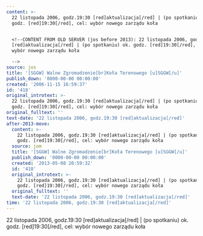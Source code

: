 ```yaml
---
content: >-
  22 listopada 2006, godz.19:30 [red]aktualizacja[/red] | (po spotkaniu) ok.
  godz. [red]19:30[/red], cel: wybór nowego zarządu koła


  <!--CONTENT FROM OLD SERVER (jos before 2013): 22 listopada 2006, godz.19:30
  [red]aktualizacja[/red] | (po spotkaniu) ok. godz. [red]19:30[/red], cel:
  wybór nowego zarządu koła

  -->
source: jos
title: '[SGGW] Walne Zgromadzenie[br]Koła Terenowego [u]SGGW[/u]'
publish_down: '0000-00-00 00:00:00'
created: '2006-11-15 16:59:37'
id: '418'
original_introtext: >-
  22 listopada 2006, godz.19:30 [red]aktualizacja[/red] | (po spotkaniu) ok.
  godz. [red]19:30[/red], cel: wybór nowego zarządu koła
original_fulltext: ''
text-date: '22 listopada 2006, godz.19:30 [red]aktualizacja[/red]'
after-2013-move:
  content: >-
    22 listopada 2006, godz.19:30 [red]aktualizacja[/red] | (po spotkaniu) ok.
    godz. [red]19:30[/red], cel: wybór nowego zarządu koła
  source: jom
  title: '[SGGW] Walne Zgromadzenie[br]Koła Terenowego [u]SGGW[/u]'
  publish_down: '0000-00-00 00:00:00'
  created: '2013-05-08 20:59:32'
  id: '418'
  original_introtext: >-
    22 listopada 2006, godz.19:30 [red]aktualizacja[/red] | (po spotkaniu) ok.
    godz. [red]19:30[/red], cel: wybór nowego zarządu koła
  original_fulltext: ''
  text-date: '22 listopada 2006, godz.19:30 [red]aktualizacja[/red]'
time: '22 listopada 2006, godz.19:30 [red]aktualizacja[/red]'
---
```

22 listopada 2006, godz.19:30 [red]aktualizacja[/red] | (po spotkaniu) ok. godz. [red]19:30[/red], cel: wybór nowego zarządu koła

<!--CONTENT FROM OLD SERVER (jos before 2013): 22 listopada 2006, godz.19:30 [red]aktualizacja[/red] | (po spotkaniu) ok. godz. [red]19:30[/red], cel: wybór nowego zarządu koła
-->

<!--{{json:{"created_date":"2006-11-15 16:59:37","publish_down":"0000-00-00 00:00:00","id":"418"}}}-->